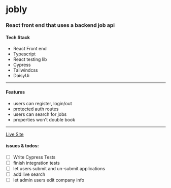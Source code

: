 # jobly

### React front end  that uses a backend job api

#### Tech Stack


- React Front end
- Typescript
- React testing lib
- Cypress
- Tailwindcss
- DaisyUi
---

#### Features

- users can register, login/out
- protected auth routes
- users can search for jobs
- properties won't double book

---

[Live Site](https://jobly-fe.onrender.com/)

#### issues & todos:

- [ ] Write Cypress Tests
- [ ] finish integration tests
- [ ] let users submit  and un-submit applications
- [ ] add live search
- [ ] let admin users edit company info